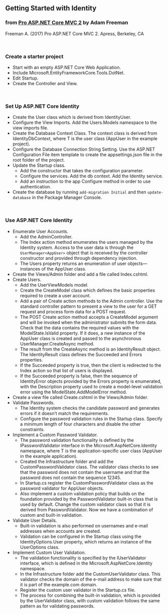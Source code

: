 ## Getting Started with Identity

### from [Pro ASP.NET Core MVC 2](https://www.apress.com/gp/book/9781484231494) by Adam Freeman

Freeman A. (2017) Pro ASP.NET Core MVC 2. Apress, Berkeley, CA



&nbsp;
### Create a starter project

* Start with an empty ASP.NET Core Web Application.
* Include Microsoft.EntityFrameworkCore.Tools.DotNet.
* Edit Startup.
* Create the Controller and View.


&nbsp;
### Set Up ASP.NET Core Identity

* Create the User class which is derived from IdentityUser.
* Configure the View Imports. Add the Users.Models namespace to the view imports file.
* Create the Database Context Class. The context class is derived from IdentityDbContext<T>, where T is the user class (AppUser in the example project).
* Configure the Database Connection String Setting. Use the ASP.NET Configuration File item template to create the appsettings.json file in the root folder of the project.
* Update the Startup class.
  * Add the constructor that takes the configuration parameter. 
  * Configure the services. Add the db context. Add the Identity service.
  * Add an instruction to the app Configure method in order to use authentication.
* Create the database by running `add-migration Initial` and then `update-database` in the Package Manager Console.


&nbsp;
### Use ASP.NET Core Identity

* Enumerate User Accounts.
  * Add the AdminController. 
  * The Index action method enumerates the users managed by the Identity system. Access to the user data is through the `UserManager<AppUser>` object that is received by the controller constructor and provided through dependency injection. 
  * The Users property returns an enumeration of user objects—instances of the AppUser class.
* Create the Views/Admin folder and add a file called Index.cshtml. 
* Create Users. 
  * Add the UserViewModels model.
  * Create the CreateModel class which defines the basic properties required to create a user account.
  * Add a pair of Create action methods to the Admin controller. Use the standard controller pattern to present a view to the user for a GET request and process form data for a POST request.
  * The POST Create action method accepts a CreateModel argument and will be invoked when the administrator submits the form data. Check that the data contains the required values with the ModelState.IsValid property. If it does, a new instance of the AppUser class is created and passed to the asynchronous UserManager.CreateAsync method.
  * The result from the CreateAsync method is an IdentityResult object. The IdentityResult class defines the Succeeded and Errors properties.  
  * If the Succeeded property is true, then the client is redirected to the Index action so that list of users is displayed.
  * If the Succeeded property is false, then the sequence of IdentityError objects provided by the Errors property is enumerated, with the Description property used to create a model-level validation error using the ModelState.AddModelError method.
* Create a view file called Create.cshtml in the Views/Admin folder.
* Validate Passwords.
  * The Identity system checks the candidate password and generates errors if it doesn’t match the requirements.  
  * Configure the password validation rules in the Startup class. Specify a minimum length of four characters and disable the other constraints. 
* Implement a Custom Password Validator.
  * The password validation functionality is defined by the IPasswordValidator<T> interface in the Microsoft.AspNetCore.Identity namespace, where T is the application-specific user class (AppUser in the example application). 
  * Created the Infrastructure folder and add the CustomPasswordValidator class. The validator class checks to see that the password does not contain the username and that the password does not contain the sequence 12345.   
  * In Startup.cs register the  CustomPasswordValidator class as the password validator for AppUser objects.
  * Also implement a custom validation policy that builds on the foundation provided by the PasswordValidator built-in class that is used by default. Change the custom validator class so that it is derived from PasswordValidator. Now we have a combination of custom and built-in validation.
* Validate User Details.
  * Built-in validation is also performed on usernames and e-mail addresses when accounts are created.
  * Validation can be configured in the Startup class using the IdentityOptions.User property, which returns an instance of the UserOptions class.
* Implement Custom User Validation.
  * The validation functionality is specified by the IUserValidator<T> interface, which is defined in the Microsoft.AspNetCore.Identity namespace.
  * In the Infrastructure folder add the CustomUserValidator class. This validator checks the domain of the e-mail address to make sure that it is part of the example.com domain.
  * Register the custom user validator in the Startup.cs file. 
  * The process for combining the built-in validation, which is provided by the UserValidator<T> class, with custom validation follows the same pattern as for validating passwords.